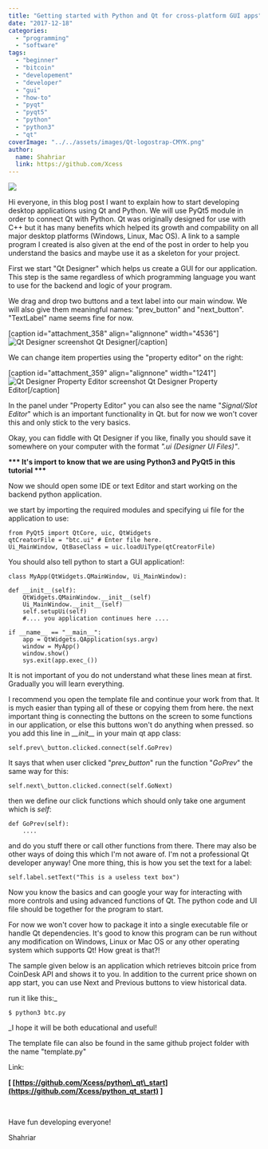```yaml
---
title: "Getting started with Python and Qt for cross-platform GUI apps"
date: "2017-12-18"
categories: 
  - "programming"
  - "software"
tags: 
  - "beginner"
  - "bitcoin"
  - "developement"
  - "developer"
  - "gui"
  - "how-to"
  - "pyqt"
  - "pyqt5"
  - "python"
  - "python3"
  - "qt"
coverImage: "../../assets/images/Qt-logostrap-CMYK.png"
author:
  name: Shahriar
  link: https://github.com/Xcess
---
```


![](../../assets/images/Qt-logostrap-CMYK.png)

Hi everyone, in this blog post I want to explain how to start developing desktop applications using Qt and Python. We will use PyQt5 module in order to connect Qt with Python. Qt was originally designed for use with C++ but it has many benefits which helped its growth and compability on all major desktop platforms (Windows, Linux, Mac OS). A link to a sample program I created is also given at the end of the post in order to help you understand the basics and maybe use it as a skeleton for your project.

First we start "Qt Designer" which helps us create a GUI for our application. This step is the same regardless of which programming language you want to use for the backend and logic of your program.

We drag and drop two buttons and a text label into our main window. We will also give them meaningful names: "prev\_button" and "next\_button". "TextLabel" name seems fine for now.

\[caption id="attachment\_358" align="alignnone" width="4536"\]![Qt Designer screenshot](../../assets/images/Qt-designer-start.png) Qt Designer\[/caption\]

We can change item properties using the "property editor" on the right:

\[caption id="attachment\_359" align="alignnone" width="1241"\]![Qt Designer Property Editor screenshot](../../assets/images/Qt-property-editor.png) Qt Designer Property Editor\[/caption\]

In the panel under "Property Editor" you can also see the name "_Signal/Slot Editor_" which is an important functionality in Qt. but for now we won't cover this and only stick to the very basics.

Okay, you can fiddle with Qt Designer if you like, finally you should save it somewhere on your computer with the format _".ui (Designer UI Files)"_.

**\*\*\* It's import to know that we are using Python3 and PyQt5 in this tutorial \*\*\***

Now we should open some IDE or text Editor and start working on the backend python application.

we start by importing the required modules and specifying ui file for the application to use:

```
from PyQt5 import QtCore, uic, QtWidgets
qtCreatorFile = "btc.ui" # Enter file here.
Ui_MainWindow, QtBaseClass = uic.loadUiType(qtCreatorFile)
```

You should also tell python to start a GUI application!:

```
class MyApp(QtWidgets.QMainWindow, Ui_MainWindow):

def __init__(self):
    QtWidgets.QMainWindow.__init__(self)
    Ui_MainWindow.__init__(self)
    self.setupUi(self)
    #.... you application continues here ....

if __name__ == "__main__":
    app = QtWidgets.QApplication(sys.argv)
    window = MyApp()
    window.show()
    sys.exit(app.exec_())
```

It is not important of you do not understand what these lines mean at first. Gradually you will learn everything.

I recommend you open the template file and continue your work from that. It is mych easier than typing all of these or copying them from here. the next important thing is connecting the buttons on the screen to some functions in our application, or else this buttons won't do anything when pressed. so you add this line in _\_\_init\_\__ in your main qt app class:

```
self.prev\_button.clicked.connect(self.GoPrev)
```

It says that when user clicked "_prev\_button_" run the function "_GoPrev_" the same way for this:

```
self.next\_button.clicked.connect(self.GoNext)
```

then we define our click functions which should only take one argument which is _self_:

```
def GoPrev(self):
    ....
```

and do you stuff there or call other functions from there. There may also be other ways of doing this which I'm not aware of. I'm not a professional Qt developer anyway! One more thing, this is how you set the text for a label:

```
self.label.setText("This is a useless text box")
```

Now you know the basics and can google your way for interacting with more controls and using advanced functions of Qt. The python code and UI file should be together for the program to start.

For now we won't cover how to package it into a single executable file or handle Qt dependencies. It's good to know this program can be run without any modification on Windows, Linux or Mac OS or any other operating system which supports Qt! How great is that?!

The sample given below is an application which retrieves bitcoin price from CoinDesk API and shows it to you. In addition to the current price shown on app start, you can use Next and Previous buttons to view historical data.

run it like this:_

```
$ python3 btc.py
```

_I hope it will be both educational and useful!

The template file can also be found in the same github project folder with the name "template.py"

Link:

**\[ [https://github.com/Xcess/python\_qt\_start](https://github.com/Xcess/python_qt_start) \]**

 

Have fun developing everyone!

Shahriar
